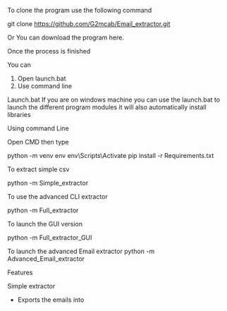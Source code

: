 To clone the program use the following command

git clone https://github.com/G2mcab/Email_extractor.git

Or You can download the program here.

Once the process is finished

You can

1. Open launch.bat
2. Use command line

Launch.bat 
If you are on windows machine you can use the launch.bat to launch the different program modules it will also automatically install libraries

Using command Line

Open CMD
then type 

python -m venv env
env\Scripts\Activate
pip install -r Requirements.txt

To extract simple csv

python -m Simple_extractor

To use the advanced CLI extractor

python -m Full_extractor

To launch the GUI version

python -m Full_extractor_GUI

To launch the advanced Email extractor
python -m Advanced_Email_extractor

Features

Simple extractor
- Exports the emails into 